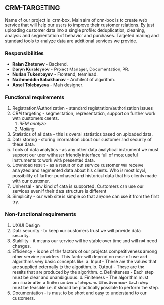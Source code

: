 ## CRM-TARGETING
    
Name of our project is ​ crm-box​. Main aim of crm-box is to create web service that will help our users to improve their customer relations. 
By just uploading customer data into a single profile: deduplication, cleaning, analysis and segmentation of behavior and purchases.
Targeted mailing and standard tools to analyze data are additional services we provide.

### Responsibilities

- **Ralan Zhetenov**        - Backend.
- **Daryn Kuralsynov**      - Project Manager, Documentation, PR.
- **Nurlan Tukenbayev**     - Frontend, teamlead.
- **Nazhmeddin Babakhanov** - Architect of algorithm.
- **Assel Tolebayeva**      - Main designer.

### Functional requirements

1. Registration/Authorization - standard registration/authorization issues
2. CRM targeting - segmentation, representation, support on further work with customers clients.
    1. *RFM analyze* 
    2. *Mailing*
3. Statistics of all data - this is overall statistics based on uploaded data. 
4. Data storing - storing information about our customer and security of these data. 
5. Tools of data analytics - as any other data analytical instrument we must support our user withuser friendly interface full of most useful instruments to work with presented data. 
6. Download result - as a result  of our service customer will receive analyzed and segmented data about his clients. Who is most loyal, possibility of further purchased and historical data that his clients made with our customer. 
7. Universal - any kind of data is supported. Customers can use our services even if their data structure is different 
8. Simplicity - our web site is simple so that anyone can use it from the first try. 

### Non-functional requirements

1. UX/UI Design 
2. Data security - to keep our customers trust we will provide data security. 
3. Stability - it means our service will be stable over time and will not need changes.
4. Efficiency - is one of the factors of our projects competitiveness among other service providers. This factor will depend on ease of use and algorithms very basic concepts like: 
    a. Input - These are the values that are supplied externally to the algorithm.
    b. Output - These are the results that are produced by the algorithm.
    c. Definiteness - Each step must be clear and unambiguous.
    d. Finiteness - The algorithm must terminate after a finite number of steps.
    e. Effectiveness- Each step must be feasible i.e. it should be practically possible to perform          the step.
5. Documentation - is must to be short and easy to understand to our customers.

